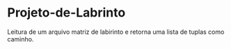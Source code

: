 # Projeto-de-Labrinto
Leitura de um arquivo matriz de labirinto e retorna uma lista de tuplas como caminho.

